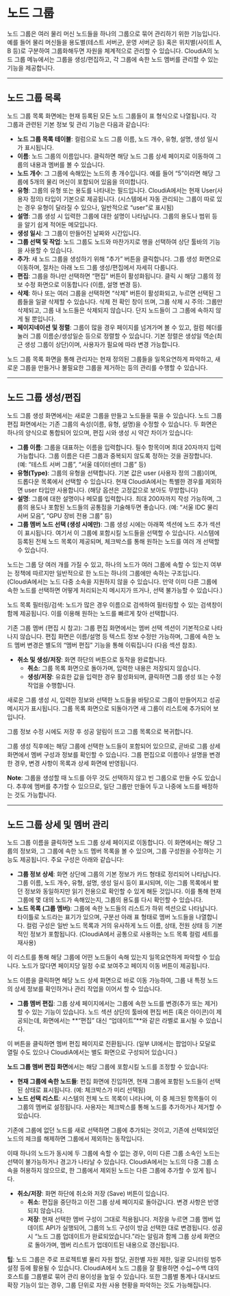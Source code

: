 # 노드 그룹
노드 그룹은 여러 물리 머신 노드들을 하나의 그룹으로 묶어 관리하기 위한 기능입니다. 예를 들어 물리 머신들을 용도별(테스트 서버군, 운영 서버군 등) 혹은 위치별(사이트 A, B 등)로 구분하여 그룹화해두면 자원을 체계적으로 관리할 수 있습니다. CloudiA의 노드 그룹 메뉴에서는 그룹을 생성/편집하고, 각 그룹에 속한 노드 멤버를 관리할 수 있는 기능을 제공합니다.

---

## 노드 그룹 목록
노드 그룹 목록 화면에는 현재 등록된 모든 노드 그룹들이 표 형식으로 나열됩니다. 각 그룹과 관련된 기본 정보 및 관리 기능은 다음과 같습니다:

- **노드 그룹 목록 테이블**: 컬럼으로 노드 그룹 이름, 노드 개수, 유형, 설명, 생성 일시가 표시됩니다.
- **이름**: 노드 그룹의 이름입니다. 클릭하면 해당 노드 그룹 상세 페이지로 이동하여 그룹의 내용과 멤버를 볼 수 있습니다.
- **노드 개수**: 그 그룹에 속해있는 노드의 총 개수입니다. 예를 들어 “5”이라면 해당 그룹에 5개의 물리 머신이 포함되어 있음을 의미합니다.
- **유형**: 그룹의 유형 또는 용도를 나타내는 필드입니다. CloudiA에서는 현재 User(사용자 정의) 타입이 기본으로 제공됩니다. (시스템에서 자동 관리되는 그룹이 따로 있는 경우 유형이 달라질 수 있으나, 일반적으로 “user”로 표시됨)
- **설명**: 그룹 생성 시 입력한 그룹에 대한 설명이 나타납니다. 그룹의 용도나 범위 등을 알기 쉽게 적어둔 메모입니다.
- **생성 일시**: 그 그룹이 만들어진 날짜와 시간입니다.
- **그룹 선택 및 작업**: 노드 그룹도 노드와 마찬가지로 행을 선택하여 상단 툴바의 기능을 사용할 수 있습니다.
- **추가**: 새 노드 그룹을 생성하기 위해 “추가” 버튼을 클릭합니다. 그룹 생성 화면으로 이동하며, 절차는 아래 노드 그룹 생성/편집에서 자세히 다룹니다.
- **편집**: 그룹을 하나만 선택하면 “편집” 버튼이 활성화됩니다. 클릭 시 해당 그룹의 정보 수정 화면으로 이동합니다 (이름, 설명 변경 등).
- **삭제**: 하나 또는 여러 그룹을 선택하면 “삭제” 버튼이 활성화되고, 누르면 선택된 그룹들을 일괄 삭제할 수 있습니다. 삭제 전 확인 창이 뜨며, 그룹 삭제 시 주의: 그룹만 삭제되고, 그룹 내 노드들은 삭제되지 않습니다. 단지 노드들이 그 그룹에 속하지 않게 될 뿐입니다.
- **페이지네이션 및 정렬**: 그룹이 많을 경우 페이지를 넘겨가며 볼 수 있고, 컬럼 헤더를 눌러 그룹 이름순/생성일순 등으로 정렬할 수 있습니다. 기본 정렬은 생성일 역순(최근 생성 그룹이 상단)이며, 사용자가 필요에 따라 변경 가능합니다.

노드 그룹 목록 화면을 통해 관리자는 현재 정의된 그룹들을 일목요연하게 파악하고, 새로운 그룹을 만들거나 불필요한 그룹을 제거하는 등의 관리를 수행할 수 있습니다.

---

## 노드 그룹 생성/편집
노드 그룹 생성 화면에서는 새로운 그룹을 만들고 노드들을 묶을 수 있습니다. 노드 그룹 편집 화면에서는 기존 그룹의 속성(이름, 유형, 설명)을 수정할 수 있습니다. 두 화면은 하나의 양식으로 통합되어 있으며, 편집 시와 생성 시 약간 차이가 있습니다:

- **그룹 이름**: 그룹을 대표하는 이름을 입력합니다. 필수 항목이며 최대 20자까지 입력 가능합니다. 그룹 이름은 다른 그룹과 중복되지 않도록 정하는 것을 권장합니다. (예: “테스트 서버 그룹”, “서울 데이터센터 그룹” 등)
- **유형(Type)**: 그룹의 유형을 선택합니다. 기본 값은 user (사용자 정의 그룹)이며, 드롭다운 목록에서 선택할 수 있습니다. 현재 CloudiA에서는 특별한 경우를 제외하면 user 타입만 사용합니다. (해당 옵션은 고정값으로 보아도 무방합니다)
- **설명**: 그룹에 대한 설명이나 메모를 입력합니다. 최대 200자까지 작성 가능하며, 그룹의 용도나 포함된 노드들의 공통점을 기술해두면 좋습니다. (예: “서울 IDC 물리 서버 모음”, “GPU 장비 전용 그룹” 등)
- **그룹 멤버 노드 선택 (생성 시에만)**: 그룹 생성 시에는 아래쪽 섹션에 노드 추가 섹션이 표시됩니다. 여기서 이 그룹에 포함시킬 노드들을 선택할 수 있습니다. 시스템에 등록된 전체 노드 목록이 제공되며, 체크박스를 통해 원하는 노드를 여러 개 선택할 수 있습니다.

노드는 그룹 당 여러 개를 가질 수 있고, 하나의 노드가 여러 그룹에 속할 수 있는지 여부는 정책에 따르지만 일반적으로 한 노드는 하나의 그룹에만 속하는 구조입니다. (CloudiA에서는 노드 다중 소속을 지원하지 않을 수 있습니다. 만약 이미 다른 그룹에 속한 노드를 선택하면 어떻게 처리되는지 메시지가 뜨거나, 선택 불가능할 수 있습니다.)

노드 목록 필터링/검색: 노드가 많은 경우 이름으로 검색하여 필터링할 수 있는 검색창이 함께 제공됩니다. 이를 이용해 원하는 노드를 빠르게 찾아 선택합니다.

기존 그룹 멤버 (편집 시 참고): 그룹 편집 화면에서는 멤버 선택 섹션이 기본적으로 나타나지 않습니다. 편집 화면은 이름/설명 등 텍스트 정보 수정만 가능하며, 그룹에 속한 노드 멤버 변경은 별도의 “멤버 편집” 기능을 통해 이뤄집니다 (다음 섹션 참조).

- **취소 및 생성/저장**: 화면 하단의 버튼으로 동작을 완료합니다.
  - **취소**: 그룹 목록 화면으로 돌아가며, 입력한 내용은 저장되지 않습니다.
  - **생성/저장**: 유효한 값을 입력한 경우 활성화되며, 클릭하면 그룹 생성 또는 수정 작업을 수행합니다.

새로운 그룹 생성 시, 입력한 정보와 선택한 노드들을 바탕으로 그룹이 만들어지고 성공 메시지가 표시됩니다. 그룹 목록 화면으로 되돌아가면 새 그룹이 리스트에 추가되어 보입니다.

그룹 정보 수정 시에도 저장 후 성공 알림이 뜨고 그룹 목록으로 복귀합니다.

그룹 생성 직후에는 해당 그룹에 선택한 노드들이 포함되어 있으므로, 곧바로 그룹 상세 화면에서 멤버 구성과 정보를 확인할 수 있습니다. 그룹 편집으로 이름이나 설명을 변경한 경우, 변경 사항이 목록과 상세 화면에 반영됩니다.

**Note**: 그룹을 생성할 때 노드를 아무 것도 선택하지 않고 빈 그룹으로 만들 수도 있습니다. 추후에 멤버를 추가할 수 있으므로, 일단 그룹만 만들어 두고 나중에 노드를 배정하는 것도 가능합니다.

---

## 노드 그룹 상세 및 멤버 관리
노드 그룹 이름을 클릭하면 노드 그룹 상세 페이지로 이동합니다. 이 화면에서는 해당 그룹의 정보와, 그 그룹에 속한 노드 멤버 목록을 볼 수 있으며, 그룹 구성원을 수정하는 기능도 제공됩니다. 주요 구성은 아래와 같습니다:

- **그룹 정보 상세**: 화면 상단에 그룹의 기본 정보가 카드 형태로 정리되어 나타납니다. 그룹 이름, 노드 개수, 유형, 설명, 생성 일시 등이 표시되며, 이는 그룹 목록에서 봤던 정보와 동일하지만 읽기 전용으로 확인할 수 있게 해둔 것입니다. 이를 통해 현재 그룹에 몇 대의 노드가 속해있는지, 그룹의 용도를 다시 확인할 수 있습니다.
- **노드 목록 (그룹 멤버)**: 그룹에 속한 노드들의 리스트가 하위 섹션으로 나타납니다. 타이틀로 노드라는 표기가 있으며, 구분선 아래 표 형태로 멤버 노드들을 나열합니다. 컬럼 구성은 일반 노드 목록과 거의 유사하게 노드 이름, 상태, 전원 상태 등 기본적인 정보가 포함됩니다. (CloudiA에서 공통으로 사용하는 노드 목록 컬럼 세트를 재사용)

이 리스트를 통해 해당 그룹에 어떤 노드들이 속해 있는지 일목요연하게 파악할 수 있습니다. 노드가 많다면 페이지당 일정 수로 보여주고 페이지 이동 버튼이 제공됩니다.

노드 이름을 클릭하면 해당 노드 상세 화면으로 바로 이동 가능하여, 그룹 내 특정 노드의 상세 정보를 확인하거나 관리 작업을 이어서 할 수 있습니다.

- **그룹 멤버 편집**: 그룹 상세 페이지에서는 그룹에 속한 노드를 변경(추가 또는 제거)할 수 있는 기능이 있습니다. 노드 섹션 상단의 툴바에 편집 버튼 (혹은 아이콘)이 제공되는데, 화면에서는 **“편집” 대신 “업데이트”**와 같은 라벨로 표시될 수 있습니다.

이 버튼을 클릭하면 멤버 편집 페이지로 전환됩니다. (일부 UI에서는 팝업이나 모달로 열릴 수도 있으나 CloudiA에서는 별도 화면으로 구성되어 있습니다.)

**노드 그룹 멤버 편집 화면**에서는 해당 그룹에 포함시킬 노드를 조정할 수 있습니다:

- **현재 그룹에 속한 노드들**: 편집 화면에 진입하면, 현재 그룹에 포함된 노드들이 선택된 상태로 표시됩니다. (예: 체크박스가 미리 선택됨)
- **노드 선택 리스트**: 시스템의 전체 노드 목록이 나타나며, 이 중 체크된 항목들이 이 그룹의 멤버로 설정됩니다. 사용자는 체크박스를 통해 노드를 추가하거나 제거할 수 있습니다.

기존에 그룹에 없던 노드를 새로 선택하면 그룹에 추가되는 것이고, 기존에 선택되었던 노드의 체크를 해제하면 그룹에서 제외하는 동작입니다.

이때 하나의 노드가 동시에 두 그룹에 속할 수 없는 경우, 이미 다른 그룹 소속인 노드는 선택이 불가능하거나 경고가 나타날 수 있습니다. CloudiA에서는 노드의 다중 그룹 소속을 허용하지 않으므로, 한 그룹에서 제외된 노드는 다른 그룹에 추가할 수 있게 됩니다.

- **취소/저장**: 화면 하단에 취소와 저장 (Save) 버튼이 있습니다.
  - **취소**: 편집을 중단하고 이전 그룹 상세 페이지로 돌아갑니다. 변경 사항은 반영되지 않습니다.
  - **저장**: 현재 선택한 멤버 구성이 그대로 적용됩니다. 저장을 누르면 그룹 멤버 업데이트 API가 실행되어, 그룹의 노드 구성이 방금 선택한 대로 변경됩니다. 성공 시 “노드 그룹 업데이트가 완료되었습니다.”라는 알림과 함께 그룹 상세 화면으로 돌아가며, 멤버 리스트가 업데이트된 내용으로 갱신됩니다.

**팁**: 노드 그룹은 주로 프로젝트별 물리 자원 할당, 권한별 자원 제한, 일괄 모니터링 범주 설정 등에 활용될 수 있습니다. CloudiA에서 노드 그룹을 잘 활용하면 수십~수백 대의 호스트를 그룹별로 묶어 관리 용이성을 높일 수 있습니다. 또한 그룹별 통계나 대시보드 확장 기능이 있는 경우, 그룹 단위로 자원 사용 현황을 파악하는 것도 가능해집니다.
